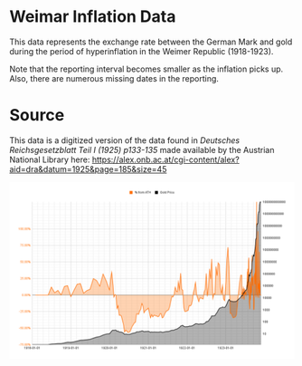 # Weimar Inflation Data

This data represents the exchange rate between the German Mark and gold during the period of hyperinflation in the Weimer Republic (1918-1923).

Note that the reporting interval becomes smaller as the inflation picks up. Also, there are numerous missing dates in the reporting.

# Source

This data is a digitized version of the data found in *Deutsches Reichsgesetzblatt Teil I (1925) p133-135* made available by the Austrian National Library here: https://alex.onb.ac.at/cgi-content/alex?aid=dra&datum=1925&page=185&size=45

![Weimar Inflation Chart](weimar_inflation.png)

